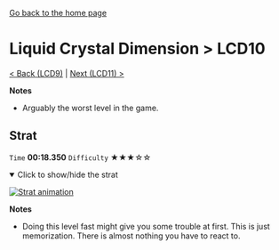 [Go back to the home page](https://github.com/Doublevil/scbspeedrun)

# Liquid Crystal Dimension > LCD10

[< Back (LCD9)](https://github.com/Doublevil/scbspeedrun/blob/main/levels/LCD/LCD9.md) | [Next (LCD11) >](https://github.com/Doublevil/scbspeedrun/blob/main/levels/LCD/LCD11.md)

**Notes**
- Arguably the worst level in the game.

## Strat

`Time` **00:18.350** `Difficulty` ★★★☆☆
<details open>
  <summary>Click to show/hide the strat</summary>

  [![Strat animation](https://github.com/Doublevil/scbspeedrun/blob/main/media/levels/LCD/LCD10_Strat.webp)](https://github.com/Doublevil/scbspeedrun/blob/main/media/levels/LCD/LCD10_Strat.mp4)

  **Notes**
  - Doing this level fast might give you some trouble at first. This is just memorization. There is almost nothing you have to react to.
</details>
